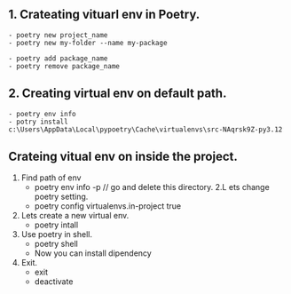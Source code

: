 ## 1. Crateating vituarl env in Poetry.
```
- poetry new project_name
- poetry new my-folder --name my-package

- poetry add package_name
- poetry remove package_name
```

## 2. Creating virtual env on default path.
```
- poetry env info
- potry install 
c:\Users\AppData\Local\pypoetry\Cache\virtualenvs\src-NAqrsk9Z-py3.12
```

## Crateing vitual env on inside the project.

1. Find path of env  
    - poetry env info -p // go and delete this directory.
2.L ets change poetry setting.
    - poetry config virtualenvs.in-project true
3. Lets create a new virtual env.
    - poetry intall
4. Use poetry in shell.
    - poetry shell
    - Now you can install dipendency 
5. Exit.
    - exit
    - deactivate
